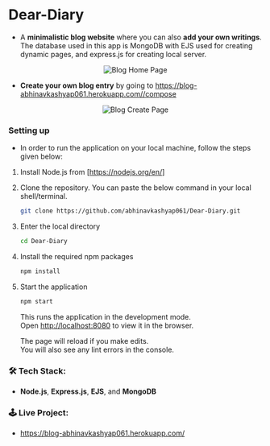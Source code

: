 # Dear-Diary

- A **minimalistic blog website** where you can also **add your own writings**. The database used in this app is MongoDB with EJS used for creating dynamic pages, and express.js for creating local server.

<p align="center"> 
    <img src="https://github.com/abhinavkashyap061/Dear-Diary/blob/main/readme-assets/homepage-preview.jpg?raw=true" alt="Blog Home Page">
</p>

- **Create your own blog entry** by going to https://blog-abhinavkashyap061.herokuapp.com//compose 

<p align="center"> 
    <img src="https://github.com/abhinavkashyap061/Dear-Diary/blob/main/readme-assets/createpage-preview.jpg?raw=true" alt="Blog Create Page">
</p>

### Setting up

- In order to run the application on your local machine, follow the steps given below:

1. Install Node.js from [https://nodejs.org/en/] 
2. Clone the repository. You can paste the below command in your local shell/terminal.

   ```sh
   git clone https://github.com/abhinavkashyap061/Dear-Diary.git
   ```
3. Enter the local directory

   ```sh
   cd Dear-Diary
   ```
3. Install the required npm packages

   ```sh
   npm install
   ```
4. Start the application 
    ```sh
    npm start
   ```
   This runs the application in the development mode.\
   Open [http://localhost:8080](http://localhost:8080) to view it in the browser.

   The page will reload if you make edits.\
   You will also see any lint errors in the console.

### 🛠 Tech Stack:
- **Node.js**, **Express.js**, **EJS**, and **MongoDB**

### 🕹 Live Project:
- https://blog-abhinavkashyap061.herokuapp.com/